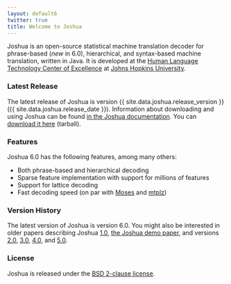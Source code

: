 ```yaml
---
layout: default6
twitter: true
title: Welcome to Joshua
---
```


Joshua is an open-source statistical machine translation decoder for
phrase-based (*new* in 6.0), hierarchical, and syntax-based machine
translation, written in Java.  It is developed at the
[Human Language Technology Center of Excellence](http://hltcoe.jhu.edu/)
at [Johns Hopkins University](http://www.jhu.edu/).

### Latest Release

The latest release of Joshua is version {{ site.data.joshua.release_version }}
({{ site.data.joshua.release_date }}). Information about downloading and using Joshua can be found
[in the Joshua documentation](/6.0/). You can [download it here](releases/6.0/) (tarball). 

### Features

Joshua 6.0 has the following features, among many others:

- Both phrase-based and hierarchical decoding
- Sparse feature implementation with support for millions of features
- Support for lattice decoding
- Fast decoding speed (on par with [Moses](http://statmt.org/moses)
  and [mtplz](https://github.com/kpu/mtplz))

### Version History

The latest version of Joshua is version 6.0. You might also be
interested in older papers describing Joshua
[1.0](http://aclweb.org/anthology/W/W09/W09-0424.pdf),
[the Joshua demo paper](http://aclweb.org/anthology-new/P/P09/P09-4007.pdf),
and versions [2.0](http://aclweb.org/anthology-new/W/W10/W10-1718.pdf),
[3.0](http://aclweb.org/anthology-new/W/W11/W11-2160.pdf),
[4.0](http://aclweb.org/anthology-new/W/W12/W12-3134.pdf), and
[5.0](http://aclweb.org/anthology-new/W/W13/W13-2226.pdf).

### License

Joshua is released under the
[BSD 2-clause license](https://github.com/joshua-decoder/joshua/blob/master/LICENSE). 
